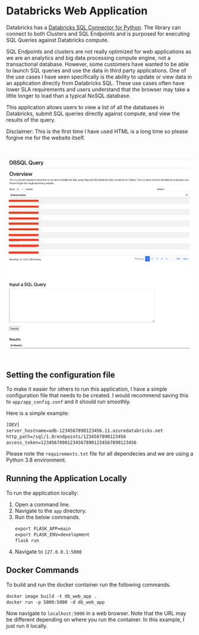 # Databricks Web Application  

Databricks has a [Databricks SQL Connector for Python](https://docs.databricks.com/dev-tools/python-sql-connector.html). The library can connect to both Clusters and SQL Endpoints and is purposed for executing SQL Queries against Databricks compute. 

SQL Endpoints and clusters are not really optimized for web applications as we are an analytics and big data processing compute engine, not a transactional database. However, some customers have wanted to be able to launch SQL queries and use the data in third party applications. One of the use cases I have seen specifically is the ability to update or view data in an application directly from Databricks SQL. These use cases often have lower SLA requirements and users understand that the browser may take a little longer to load than a typical NoSQL database. 

This application allows users to view a list of all the databases in Databricks, submit SQL queries directly against compute, and view the results of the query. 

Disclaimer: This is the first time I have used HTML is a long time so please forgive me for the website itself. 

<br></br>
![](./imgs/UI.png)
<br></br>

## Setting the configuration file 

To make it easier for others to run this application, I have a simple configuration file that needs to be created. I would recommend saving this to `app/app_config.conf` and it should run smoothly. 

Here is a simple example:
```
[DEV]
server_hostname=adb-1234567890123456.11.azuredatabricks.net
http_path=/sql/1.0/endpoints/1234567890123456
access_token=123456789012345678901234567890123456
```

Please note the `requirements.txt` file for all dependecies and we are using a Python 3.8 environment.  


## Running the Application Locally 

To run the application locally:
1. Open a command line.  
1. Navigate to the `app` directory.  
1. Run the below commands.  
    ```
    export FLASK_APP=main
    export FLASK_ENV=development
    flask run
    ```
1. Navigate to `127.0.0.1:5000`  




## Docker Commands 

To build and run the docker container run the following commands. 

```
docker image build -t db_web_app . 
docker run -p 5000:5000 -d db_web_app
```

Now navigate to `localhost:5000` in a web browser. Note that the URL may be different depending on where you run the container. In this example, I just run it locally.    